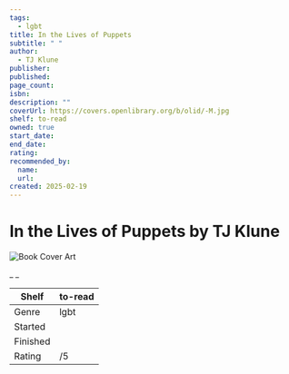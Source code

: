 ```yaml
---
tags:
  - lgbt
title: In the Lives of Puppets
subtitle: " "
author:
  - TJ Klune
publisher:
published:
page_count:
isbn:
description: ""
coverUrl: https://covers.openlibrary.org/b/olid/-M.jpg
shelf: to-read
owned: true
start_date:
end_date:
rating:
recommended_by:
  name:
  url:
created: 2025-02-19
---
```


# In the Lives of Puppets by TJ Klune

![Book Cover Art](https://covers.openlibrary.org/b/olid/-M.jpg)

_ _

| Shelf | to-read |
| --- | --- |
| Genre | lgbt |
| Started |  |
| Finished |  |
| Rating | /5 |
